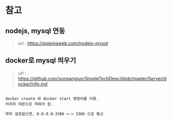 # 참고 
## nodejs, mysql 연동
> url : https://poiemaweb.com/nodejs-mysql <br>

## docker로 mysql 띄우기
> url : https://github.com/sonsangjun/SimpleTechDesc/blob/master/Server/docker/info.md <br>

```

docker create 와 docker start 명령어를 이용.
어차피 데몬으로 띄워야 함.

딱히 설정없으면, 0.0.0.0:3306 <-> 3306 으로 통신

```
